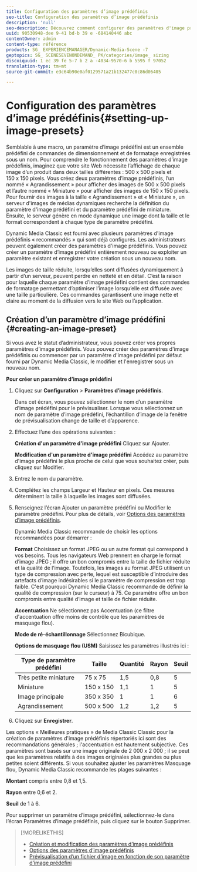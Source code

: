 ```yaml
---
title: Configuration des paramètres d’image prédéfinis
seo-title: Configuration des paramètres d’image prédéfinis
description: 'null'
seo-description: Découvrez comment configurer des paramètres d'image prédéfinis.
uuid: 90530948-dee 9-41 bd-b 39 e -684140446 abc
contentOwner: admin
content-type: référence
products: SG_ EXPERIENCEMANAGER/Dynamic-Media-Scene -7
geptopics: SG_ SCENESEVENONDEMAND_ PK/categories/image_ sizing
discoiquuid: 1 ec 39 fe 5-7 b 2 a -4034-9570-6 b 5595 f 97052
translation-type: tm+mt
source-git-commit: e3c64b90e0af0129571a21b132477c0c86d06405

---
```



# Configuration des paramètres d’image prédéfinis{#setting-up-image-presets}

Semblable à une macro, un paramètre d’image prédéfini est un ensemble prédéfini de commandes de dimensionnement et de formatage enregistrées sous un nom. Pour comprendre le fonctionnement des paramètres d’image prédéfinis, imaginez que votre site Web nécessite l’affichage de chaque image d’un produit dans deux tailles différentes : 500 x 500 pixels et 150 x 150 pixels. Vous créez deux paramètres d’image prédéfinis, l’un nommé « Agrandissement » pour afficher des images de 500 x 500 pixels et l’autre nommé « Miniature » pour afficher des images de 150 x 150 pixels. Pour fournir des images à la taille « Agrandissement » et « Miniature », un serveur d'images de médias dynamiques recherche la définition du paramètre d'image prédéfini et du paramètre prédéfini de miniature. Ensuite, le serveur génère en mode dynamique une image dont la taille et le format correspondent à chaque type de paramètre prédéfini.

Dynamic Media Classic est fourni avec plusieurs paramètres d'image prédéfinis « recommandés » qui sont déjà configurés. Les administrateurs peuvent également créer des paramètres d'image prédéfinis. Vous pouvez créer un paramètre d’image prédéfini entièrement nouveau ou exploiter un paramètre existant et enregistrer votre création sous un nouveau nom.

Les images de taille réduite, lorsqu’elles sont diffusées dynamiquement à partir d’un serveur, peuvent perdre en netteté et en détail. C’est la raison pour laquelle chaque paramètre d’image prédéfini contient des commandes de formatage permettant d’optimiser l’image lorsqu’elle est diffusée avec une taille particulière. Ces commandes garantissent une image nette et claire au moment de la diffusion vers le site Web ou l’application.

## Création d’un paramètre d’image prédéfini {#creating-an-image-preset}

Si vous avez le statut d’administrateur, vous pouvez créer vos propres paramètres d’image prédéfinis. Vous pouvez créer des paramètres d'image prédéfinis ou commencer par un paramètre d'image prédéfini par défaut fourni par Dynamic Media Classic, le modifier et l'enregistrer sous un nouveau nom.

**Pour créer un paramètre d’image prédéfini**

1. Cliquez sur **Configuration** &gt; **Paramètres d’image prédéfinis**.

   Dans cet écran, vous pouvez sélectionner le nom d’un paramètre d’image prédéfini pour le prévisualiser. Lorsque vous sélectionnez un nom de paramètre d’image prédéfini, l’échantillon d’image de la fenêtre de prévisualisation change de taille et d’apparence.

1. Effectuez l’une des opérations suivantes :

   **Création d'un
paramètre d'image prédéfini** Cliquez sur Ajouter.

   **Modification d'un paramètre d'image prédéfini** Accédez au paramètre d'image prédéfini le plus proche de celui que vous souhaitez créer, puis cliquez sur Modifier.

1. Entrez le nom du paramètre.
1. Complétez les champs Largeur et Hauteur en pixels. Ces mesures déterminent la taille à laquelle les images sont diffusées.
1. Renseignez l’écran Ajouter un paramètre prédéfini ou Modifier le paramètre prédéfini. Pour plus de détails, voir [Options des paramètres d’image prédéfinis](application-setup.md#image_preset_options).

   Dynamic Media Classic recommande de choisir les options recommandées pour démarrer :

   **Format** Choisissez un format JPEG ou un autre format qui correspond à vos besoins. Tous les navigateurs Web prennent en charge le format d’image JPEG ; il offre un bon compromis entre la taille de fichier réduite et la qualité de l’image. Toutefois, les images au format JPEG utilisent un type de compression avec perte, lequel est susceptible d’introduire des artefacts d’image indésirables si le paramètre de compression est trop faible. C'est pourquoi Dynamic Media Classic recommande de définir la qualité de compression (sur le curseur) à 75. Ce paramètre offre un bon compromis entre qualité d’image et taille de fichier réduite.

   **Accentuation** Ne sélectionnez pas Accentuation (ce filtre d'accentuation offre moins de contrôle que les paramètres de masquage flou).

   **Mode de ré-échantillonnage** Sélectionnez Bicubique.

   **Options de masquage flou (USM)** Saisissez les paramètres illustrés ici :

   | Type de paramètre prédéfini | Taille | Quantité | Rayon | Seuil |
   |--- |--- |--- |--- |--- |
   | Très petite miniature | 75 x 75 | 1,5 | 0,8 | 5 |
   | Miniature | 150 x 150 | 1,1 | 1 | 5 |
   | Image principale | 350 x 350 | 1 | 1 | 6 |
   | Agrandissement | 500 x 500 | 1,2 | 1,2 | 5 |

1. Cliquez sur **Enregistrer**.

Les options « Meilleures pratiques » de Media Classic Classic pour la création de paramètres d'image prédéfinis répertoriés ici sont des recommandations générales ; l'accentuation est hautement subjective. Ces paramètres sont basés sur une image originale de 2 000 x 2 000 ; il se peut que les paramètres relatifs à des images originales plus grandes ou plus petites soient différents. Si vous souhaitez ajuster les paramètres Masquage flou, Dynamic Media Classic recommande les plages suivantes :

**Montant** compris entre 0,8 et 1,5.

**Rayon** entre 0,6 et 2.

**Seuil** de 1 à 6.

Pour supprimer un paramètre d’image prédéfini, sélectionnez-le dans l’écran Paramètres d’image prédéfinis, puis cliquez sur le bouton Supprimer.

>[!MORELIKETHIS]
>
>* [Création et modification des paramètres d’image prédéfinis](application-setup.md#creating_and_editing_image_presets)
>* [Options des paramètres d’image prédéfinis](application-setup.md#image_preset_options)
>* [Prévisualisation d’un fichier d’image en fonction de son paramètre d’image prédéfini](previewing-asset.md#previewing_an_image_asset_based_on_its_image_preset)

